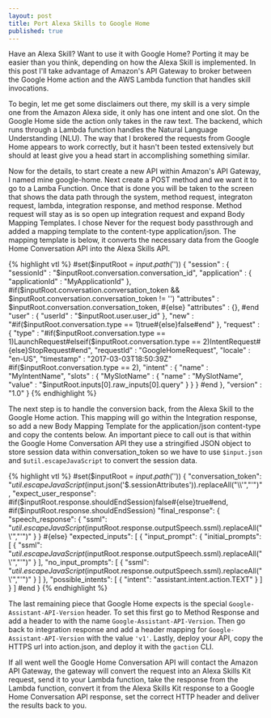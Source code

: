 ```yaml
---
layout: post
title: Port Alexa Skills to Google Home
published: true
---
```


Have an Alexa Skill? Want to use it with Google Home? Porting it may
be easier than you think, depending on how the Alexa Skill is implemented.
In this post I'll take advantage of Amazon's API Gateway to broker between
the Google Home action and the AWS Lambda function that handles skill invocations.

To begin, let me get some disclaimers out there, my skill is a very simple one from
the Amazon Alexa side, it only has one intent and one slot.  On the Google Home side
the action only takes in the raw text.  The backend, which runs through a Lambda function
handles the Natural Language Understanding (NLU).  The way that I brokered the
requests from Google Home appears to work correctly, but it hasn't been tested
extensively but should at least give you a head start in accomplishing something similar.

Now for the details, to start create a new API within Amazon's API Gateway, I named
mine google-home.  Next create a POST method and we want it to go to a Lamba Function.
Once that is done you will be taken to the screen that shows the data path through the system,
method request, integraton request, lambda, integration response, and method response.  Method request
will stay as is so open up integration request and expand Body Mapping Templates.  I chose
Never for the request body passthrough and added a mapping template to the content-type application/json.
The mapping template is below, it converts the necessary data from the Google Home Conversation API into
the Alexa Skills API.

{% highlight vtl %}
#set($inputRoot = $input.path('$'))
{
  "session" : {
    "sessionId" : "$inputRoot.conversation.conversation_id",
    "application" : {
      "applicationId" : "MyApplicationId"
    },
    #if($inputRoot.conversation.conversation_token && $inputRoot.conversation.conversation_token != '')
    "attributes" : $inputRoot.conversation.conversation_token,
    #{else}
    "attributes" : {},
    #end
    "user" : {
      "userId" : "$inputRoot.user.user_id"
    },
    "new" : "#if($inputRoot.conversation.type == 1)true#{else}false#end"
  },
  "request" : {
    "type" : "#if($inputRoot.conversation.type == 1)LaunchRequest#elseif($inputRoot.conversation.type == 2)IntentRequest#{else}StopRequest#end",
    "requestId" : "GoogleHomeRequest",
    "locale" : "en-US",
    "timestamp" : "2017-03-03T18:50:39Z"
    #if($inputRoot.conversation.type == 2),
    "intent" : {
      "name" : "MyIntentName",
      "slots" : {
        "MySlotName" : {
          "name" : "MySlotName",
          "value" : "$inputRoot.inputs[0].raw_inputs[0].query"
        }
      }
    }
    #end
  },
  "version" : "1.0"
}
{% endhighlight %}

The next step is to handle the conversion back, from the Alexa Skill to the Google Home action.  This mapping will go within
the Integration response, so add a new Body Mapping Template for the application/json content-type and copy the contents below.
An important piece to call out is that within the Google Home Conversation API they use a stringified JSON object to store
session data within conversation_token so we have to use ```$input.json``` and ```$util.escapeJavaScript``` to convert the session data.

{% highlight vtl %}
#set($inputRoot = $input.path('$'))
{ 
    "conversation_token": "$util.escapeJavaScript($input.json('$.sessionAttributes')).replaceAll("\\'","'")",
    "expect_user_response": #if($inputRoot.response.shouldEndSession)false#{else}true#end,
    #if($inputRoot.response.shouldEndSession)
    "final_response": {
       "speech_response": {
          "ssml": "$util.escapeJavaScript($inputRoot.response.outputSpeech.ssml).replaceAll("\\'","'")"
       }
    }
    #{else}
    "expected_inputs": [
        {
          "input_prompt": {
            "initial_prompts": [
              {
                "ssml": "$util.escapeJavaScript($inputRoot.response.outputSpeech.ssml).replaceAll("\\'","'")" 
              }
            ],
            "no_input_prompts": [
              {
                "ssml": "$util.escapeJavaScript($inputRoot.response.outputSpeech.ssml).replaceAll("\\'","'")" 
              }
            ]
          },
          "possible_intents": [
          {
            "intent": "assistant.intent.action.TEXT"
          }
        ]
        }
      ]
    #end
}
{% endhighlight %}

The last remaining piece that Google Home expects is the special ```Google-Assistant-API-Version``` header.  To set this first go 
to Method Response and add a header to with the name ```Google-Assistant-API-Version```.  Then go back to integration response
and add a header mapping for ```Google-Assistant-API-Version``` with the value ```'v1'```.  Lastly, deploy your API, copy the 
HTTPS url into action.json, and deploy it with the ```gaction``` CLI.

If all went well the Google Home Conversation API will contact the Amazon API Gateway, the gateway will convert the request
into an Alexa Skills Kit request, send it to your Lambda function, take the response from the Lambda function, convert it
from the Alexa Skills Kit response to a Google Home Conversation API response, set the correct HTTP header and 
deliver the results back to you.
